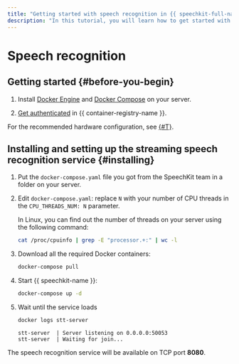```yaml
---
title: "Getting started with speech recognition in {{ speechkit-full-name }}"
description: "In this tutorial, you will learn how to get started with speech recognition in {{ speechkit-name }}."
---
```


# Speech recognition

## Getting started {#before-you-begin}

1. Install [Docker Engine](https://docs.docker.com/engine/install/) and [Docker Compose](https://docs.docker.com/compose/install/) on your server.

1. [Get authenticated](../../container-registry/operations/authentication) in {{ container-registry-name }}.

For the recommended hardware configuration, see [{#T}](../system-requirements.md).

## Installing and setting up the streaming speech recognition service {#installing}

1. Put the `docker-compose.yaml` file you got from the SpeechKit team in a folder on your server.

1. Edit `docker-compose.yaml`: replace `N` with your number of CPU threads in the `CPU_THREADS_NUM: N` parameter.

   In Linux, you can find out the number of threads on your server using the following command:

   ```bash
   cat /proc/cpuinfo | grep -E "processor.+:" | wc -l
   ```

1. Download all the required Docker containers:

   ```bash
   docker-compose pull
   ```

1. Start {{ speechkit-name }}:

   ```bash
   docker-compose up -d
   ```

1. Wait until the service loads
   ```bash
   docker logs stt-server
   ```

   ```text
   stt-server  | Server listening on 0.0.0.0:50053
   stt-server  | Waiting for join...
   ```

The speech recognition service will be available on TCP port **8080**.
